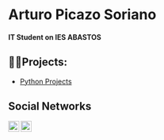 <h1>Arturo Picazo Soriano 
<h4>IT Student on IES ABASTOS </h4></h1>

<h2>👨‍💻Projects:</h2>
<ul>
 <li> <a href="https://github.com/arturopicazo04/python">Python Projects</a> </li>
</ul>
<h2>Social Networks</h2>
<a href="https://www.linkedin.com/in/arturo-picazo-soriano-326775267/"><img align="left" alt="Arturo | LinkedIn" width="22px" src="https://openvisualfx.com/wp-content/uploads/2019/10/linkedin-icon-logo-png-transparent.png"></a>

<a href="https://www.instagram.com/_arturopicazo_/"><img align="left" alt="Arturo | Instagram" width="22px" src="https://www.pngall.com/wp-content/uploads/5/Instagram-Logo-PNG-Image.png"></a>
